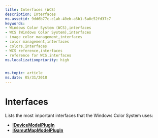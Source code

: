 ```yaml
---
title: Interfaces (WCS)
description: Interfaces
ms.assetid: 9dd6b77c-c1ab-40eb-a6b1-5a0c52fd37c7
keywords:
- Windows Color System (WCS),interfaces
- WCS (Windows Color System),interfaces
- image color management,interfaces
- color management,interfaces
- colors,interfaces
- WCS reference,interfaces
- reference for WCS,interfaces
ms.localizationpriority: high


ms.topic: article
ms.date: 05/31/2018
---
```


# Interfaces

Lists the most important interfaces that the Windows Color System uses:

-   [**IDeviceModelPlugIn**](/previous-versions/windows/desktop/api/wcsplugin/nn-wcsplugin-idevicemodelplugin)
-   [**IGamutMapModelPlugIn**](/previous-versions/windows/desktop/api/wcsplugin/nn-wcsplugin-igamutmapmodelplugin)

 

 




